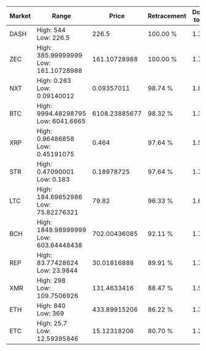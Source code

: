 | Market | Range | Price| Retracement | Doubles to 50% |
| --- | --- | --- | --- | --- |
| DASH | High: 544<br />Low: 226.5 | 226.5 | 100.00 % | 1.70 |
| ZEC | High: 385.99999999<br />Low: 161.10728988 | 161.10728988 | 100.00 % | 1.70 |
| NXT | High: 0.263<br />Low: 0.09140012 | 0.09357011 | 98.74 % | 1.89 |
| BTC | High: 9994.48298795<br />Low: 6041.6665 | 6108.23885677 | 98.32 % | 1.31 |
| XRP | High: 0.96486858<br />Low: 0.45191075 | 0.464 | 97.64 % | 1.53 |
| STR | High: 0.47090001<br />Low: 0.183 | 0.18978725 | 97.64 % | 1.72 |
| LTC | High: 184.69652986<br />Low: 75.82276321 | 79.82 | 96.33 % | 1.63 |
| BCH | High: 1849.98999999<br />Low: 603.64448438 | 702.00436085 | 92.11 % | 1.75 |
| REP | High: 83.77428624<br />Low: 23.9844 | 30.01816888 | 89.91 % | 1.79 |
| XMR | High: 298<br />Low: 109.7506926 | 131.4633416 | 88.47 % | 1.55 |
| ETH | High: 840<br />Low: 369 | 433.89915206 | 86.22 % | 1.39 |
| ETC | High: 25.7<br />Low: 12.59395846 | 15.12318206 | 80.70 % | 1.27 |
